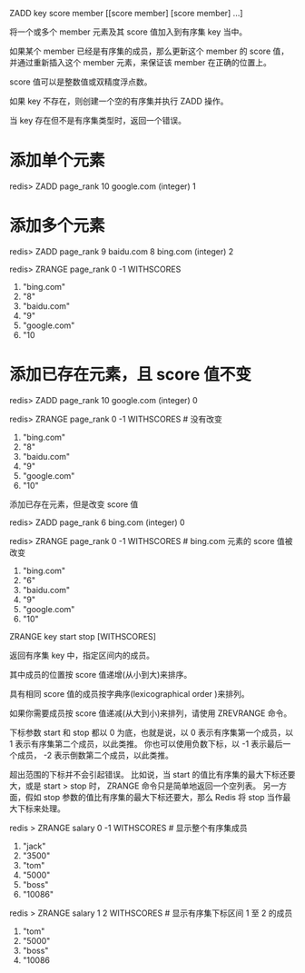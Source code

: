ZADD key score member [[score member] [score member] ...]

将一个或多个 member 元素及其 score 值加入到有序集 key 当中。

如果某个 member 已经是有序集的成员，那么更新这个 member 的 score 值，并通过重新插入这个 member 元素，来保证该 member 在正确的位置上。

score 值可以是整数值或双精度浮点数。

如果 key 不存在，则创建一个空的有序集并执行 ZADD 操作。

当 key 存在但不是有序集类型时，返回一个错误。


# 添加单个元素

redis> ZADD page_rank 10 google.com
(integer) 1



# 添加多个元素

redis> ZADD page_rank 9 baidu.com 8 bing.com
(integer) 2



redis> ZRANGE page_rank 0 -1 WITHSCORES
1) "bing.com"
2) "8"
3) "baidu.com"
4) "9"
5) "google.com"
6) "10



# 添加已存在元素，且 score 值不变

redis> ZADD page_rank 10 google.com
(integer) 0

redis> ZRANGE page_rank 0 -1 WITHSCORES  # 没有改变
1) "bing.com"
2) "8"
3) "baidu.com"
4) "9"
5) "google.com"
6) "10"




添加已存在元素，但是改变 score 值

redis> ZADD page_rank 6 bing.com
(integer) 0


redis> ZRANGE page_rank 0 -1 WITHSCORES  # bing.com 元素的 score 值被改变
1) "bing.com"
2) "6"
3) "baidu.com"
4) "9"
5) "google.com"
6) "10"





ZRANGE key start stop [WITHSCORES]

返回有序集 key 中，指定区间内的成员。

其中成员的位置按 score 值递增(从小到大)来排序。

具有相同 score 值的成员按字典序(lexicographical order )来排列。

如果你需要成员按 score 值递减(从大到小)来排列，请使用 ZREVRANGE 命令。

下标参数 start 和 stop 都以 0 为底，也就是说，以 0 表示有序集第一个成员，以 1 表示有序集第二个成员，以此类推。
你也可以使用负数下标，以 -1 表示最后一个成员， -2 表示倒数第二个成员，以此类推。



超出范围的下标并不会引起错误。
比如说，当 start 的值比有序集的最大下标还要大，或是 start > stop 时， ZRANGE 命令只是简单地返回一个空列表。
另一方面，假如 stop 参数的值比有序集的最大下标还要大，那么 Redis 将 stop 当作最大下标来处理。


redis > ZRANGE salary 0 -1 WITHSCORES             # 显示整个有序集成员
1) "jack"
2) "3500"
3) "tom"
4) "5000"
5) "boss"
6) "10086"

redis > ZRANGE salary 1 2 WITHSCORES              # 显示有序集下标区间 1 至 2 的成员
1) "tom"
2) "5000"
3) "boss"
4) "10086







